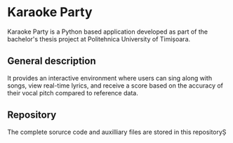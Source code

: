 # Karaoke Party
  Karaoke Party is a Python based application developed as part of the bachelor's thesis project at Politehnica University of Timișoara.

## General description
  It provides an interactive environment where users can sing along with songs, view real-time lyrics, and receive a score based on the accuracy of their vocal pitch compared to reference data.

## Repository
The complete sorurce code and auxilliary files are stored in this repositoryȘ

